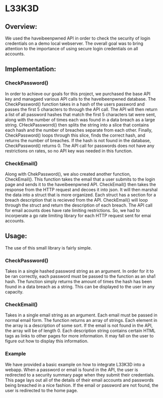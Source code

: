 # L33K3D

## Overview:
We used the haveibeenpwned API in order to check the security of login credentials on a demo local webserver. The overall goal was to bring attention to the importance of using secure login credentials on all accounts.

## Implementation:
### CheckPassword()
In order to achieve our goals for this project, we purchased the base API key and managaed various API calls to the haveibeenpwned database. The CheckPassword() function takes in a hash of the users password and passes the first 5 characters to through the API call. The API will then return a list of all password hashes that match the first 5 characters tat were sent, along with the number of times each was found in a data breach as a large string. CHeckPassworrd() then splits the string into a slice that contains each hash and the number of breaches separate from each other. Finally, CheckPassword() loops through this slice, finds the correct hash, and returns the number of breaches. If the hash is not found in the database, CheckPassword() returns 0. The API call for passwords does not have any restrictions on rates, so no API key was needed in this function.

### CheckEmail()
Along with ChekPassword(), we also created another function, CheckEmail(). This function takes the email that a user submits to the login page and sends it to the haveibeenpwned API. CheckEmail() then takes the response from the HTTP request and decoes it into json. It will then marshal the data into a struct that is more organized. Each struct has a section for a breach description that is recieved from the API. CheckEmail() will loop through the struct and return the description of each breach. The API call for email acounts does have rate limiting restrictions. So, we had to incorperate a go rate limiting library for each HTTP request sent for emai accounts.

## Usage:
The use of this small library is fairly simple.
### CheckPassword()
Takes in a single hashed password string as an argument. In order for it to be ran correctly, each password must be passed to the function as an sha1 hash. The function simply returns the amount of times the hash has been found in a data breach as a string. This can be displayed to the user in any capacity.

### CheckEmail()
Takes in a single email string as an argument. Each email must be passed in normal email form. The function returns an array of strings. Each element in the array is a description of some sort. If the email is not found in the API, the array will be of length 0. Each description string contains certain HTML tags as links to other pages for more information. It may fall on the user to figure out how to display this information.

### Example
We have provided a basic example on how to integrate L33K3D into a webapp. When a password or email is found in the API, the user is redirected to a security summary page when they submit their credentials. This page lays out all of the details of their email accounts and passwords being breached in a nice fashion. If the email or password are not found, the user is redirected to the home page.
